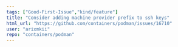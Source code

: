 ```yaml
---
tags: ["Good-First-Issue","kind/feature"]
title: "Consider adding machine provider prefix to ssh keys"
html_url: "https://github.com/containers/podman/issues/16710"
user: "arixmkii"
repo: "containers/podman"
---
```


